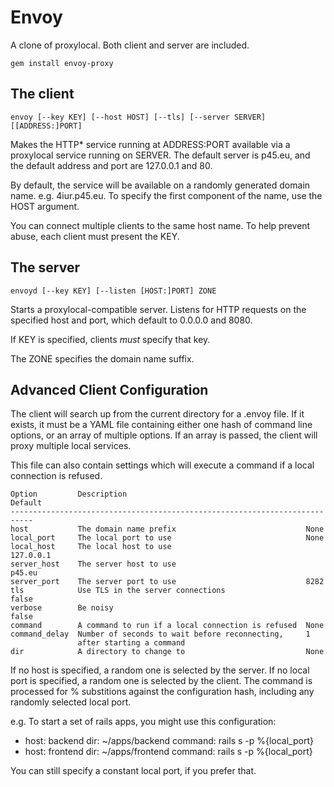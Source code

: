# Envoy

A clone of proxylocal. Both client and server are included.

    gem install envoy-proxy

## The client

    envoy [--key KEY] [--host HOST] [--tls] [--server SERVER] [[ADDRESS:]PORT] 

Makes the HTTP* service running at ADDRESS:PORT available via a proxylocal
service running on SERVER. The default server is p45.eu, and the default address
and port are 127.0.0.1 and 80.

By default, the service will be available on a randomly generated domain name.
e.g. 4iur.p45.eu. To specify the first component of the name, use the HOST
argument.

You can connect multiple clients to the same host name. To help prevent abuse,
each client must present the KEY.

## The server

    envoyd [--key KEY] [--listen [HOST:]PORT] ZONE 

Starts a proxylocal-compatible server. Listens for HTTP requests on the
specified host and port, which default to 0.0.0.0 and 8080.

If KEY is specified, clients _must_ specify that key.

The ZONE specifies the domain name suffix.

## Advanced Client Configuration

The client will search up from the current directory for a .envoy file. If it
exists, it must be a YAML file containing either one hash of command line
options, or an array of multiple options. If an array is passed, the client
will proxy multiple local services.

This file can also contain settings which will execute a command if a local
connection is refused.

    Option         Description                                        Default
    ---------------------------------------------------------------------------
    host           The domain name prefix                             None
    local_port     The local port to use                              None
    local_host     The local host to use                              127.0.0.1
    server_host    The server host to use                             p45.eu
    server_port    The server port to use                             8282
    tls            Use TLS in the server connections                  false
    verbose        Be noisy                                           false
    command        A command to run if a local connection is refused  None
    command_delay  Number of seconds to wait before reconnecting,     1
                   after starting a command
    dir            A directory to change to                           None

If no host is specified, a random one is selected by the server.
If no local port is specified, a random one is selected by the client.
The command is processed for % substitions against the configuration hash,
including any randomly selected local port.

e.g. To start a set of rails apps, you might use this configuration:

   - host: backend
     dir: ~/apps/backend
     command: rails s -p %{local_port}
   - host: frontend
     dir: ~/apps/frontend
     command: rails s -p %{local_port}

You can still specify a constant local port, if you prefer that.

